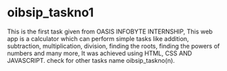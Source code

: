 # oibsip_taskno1
This is the first task given from OASIS INFOBYTE INTERNSHIP,  This web app is a calculator which can perform simple tasks like addition, subtraction, multiplication, division, finding the roots, finding the powers of numbers and many more,  It was achieved using HTML, CSS AND JAVASCRIPT. check for other tasks name oibsip_taskno(n).
